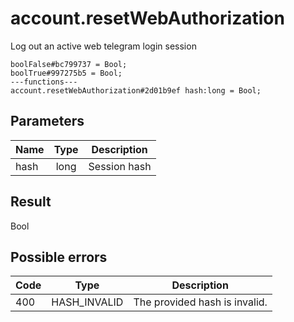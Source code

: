 # account.resetWebAuthorization
Log out an active web telegram login session

```
boolFalse#bc799737 = Bool;
boolTrue#997275b5 = Bool;
---functions---
account.resetWebAuthorization#2d01b9ef hash:long = Bool;
```

## Parameters
| Name | Type | Description |
| ---- | :----: | ----------- |
| hash | long | Session hash |


## Result
Bool

## Possible errors
| Code | Type | Description |
| ---- | :----: | ----------- |
| 400 | HASH_INVALID | The provided hash is invalid. |

